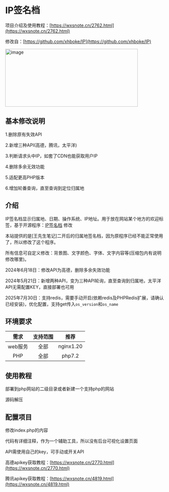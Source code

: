 # IP签名档

项目介绍及使用教程：[https://wxsnote.cn/2762.html](https://wxsnote.cn/2762.html)

修改自：[https://github.com/xhboke/IP](https://github.com/xhboke/IP)

<img width="420" height="183" alt="image" src="https://github.com/user-attachments/assets/6b8f1cde-ec62-4e81-bd3c-9ec554392bfb" />


## 基本修改说明

1.删除原有失效API

2.新增三种API(高德，腾讯，太平洋)

3.判断请求头中IP，如套了CDN也能获取用户IP

4.删除多余无效功能

5.适配更高PHP版本

6.增加轮番查询，直至查询到定位归属地

## 介绍

IP签名档显示归属地、日期、操作系统、IP地址。用于放在网站某个地方的欢迎标签，基于开源程序：[IP签名档](https://github.com/xhboke/IP) 修改

本站提供的是[王先生笔记]二开后的归属地签名档，因为原程序已经不能正常使用了，所以修改了这个程序。

所有信息可自定义修改：背景图、文字颜色、字体、文字内容等(压缩包内有说明修改哪里)。

2024年6月18日：修改API为高德，删除多余失效功能

2024年5月21日：新增两种API，变为三种API轮询，直至查询到归属地，太平洋API无需配置KEY，直接部署也可用

2025年7月30日：支持redis，需要手动开启(依赖redis及PHPRedis扩展，请确认已经安装)，优化配置，支持get传入`os_version`和`os_name`

## 环境要求

|需求|支持范围|推荐|
|:--:|:--:|:--:|
|web服务|全部|nginx1.20|
|PHP|全部|php7.2|

## 使用教程

部署到php网站的二级目录或者新建一个支持php的网站

源码解压

## 配置项目

修改index.php的内容

代码有详细注释，作为一个辅助工具，所以没有后台可视化设置页面

API需使用自己的key，可手动或开关API

高德apikey获取教程：[https://wxsnote.cn/2770.html](https://wxsnote.cn/2770.html)

腾讯apikey获取教程：[https://wxsnote.cn/4819.html](https://wxsnote.cn/4819.html)
